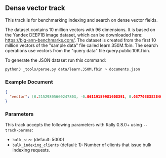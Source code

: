 ## Dense vector track

This track is for benchmarking indexing and search on dense vector fields.

The dataset contains 10 million vectors with 96 dimensions. It is based on the
Yandex DEEP1B image dataset, which can be downloaded here:
https://big-ann-benchmarks.com/. The dataset is created from the first 10
million vectors of the "sample data" file called learn.350M.fbin. The search
operations use vectors from the "query data" file query.public.10K.fbin.

To generate the JSON dataset run this command:

```bash
python3 _tools/parse.py data/learn.350M.fbin > documents.json
````

### Example Document

```json
{
  "vector": [0.21529805660247803, -0.06119159981608391, 0.08770883828401566, 0.08731604367494583, -0.03312725946307182, -0.06861377507448196, 0.011172166094183922, 0.08099681884050369, 0.06873716413974762, -0.10662394016981125, -0.06803347170352936, -0.22509372234344482, 0.04775683954358101, -0.11963146924972534, -0.13713325560092926, 0.040520284324884415, 0.03633395954966545, -0.06001321226358414, 0.05640476569533348, -0.1323852241039276, 0.09493865817785263, 0.08581436425447464, 0.11651603877544403, -0.007319801487028599, 0.07001037895679474, -0.20735269784927368, 0.09725717455148697, -0.09026120603084564, 0.027974626049399376, 0.07966648787260056, -0.00902935303747654, -0.25620758533477783, -0.03905373811721802, 0.1739693433046341, -0.0062398542650043964, 0.1722472906112671, -0.005885206162929535, -0.15015317499637604, -0.13207486271858215, -0.05693387985229492, 0.1926010102033615, -0.03730269894003868, 0.06276655197143555, 0.06388836354017258, -0.07929308712482452, -0.04800641909241676, -0.04506685957312584, -0.025829171761870384, 0.11739484965801239, 0.04018357768654823, 0.03557595983147621, -0.14328059554100037, -0.009096059016883373, 0.01991777867078781, 0.19544541835784912, 0.16432076692581177, -0.17786552011966705, -0.011906086467206478, -0.022930240258574486, 0.0394594669342041, -0.1750987023115158, -0.07123833894729614, 0.03142083063721657, -0.03363385424017906, 0.042252954095602036, -0.12258686870336533, 0.0053991954773664474, -0.0580497682094574, -0.13083989918231964, 0.01648520492017269, -0.15029865503311157, 0.04681768640875816, -0.22521495819091797, -0.028500616550445557, 0.09996795654296875, 0.04748646169900894, -0.12404435873031616, 0.11154870688915253, -0.018465351313352585, -0.009930790401995182, -0.04939839243888855, -0.1522141546010971, 0.21582986414432526, -0.05126684159040451, -0.020097043365240097, -0.05058222636580467, 0.0635807067155838, 0.01816011220216751, 0.0961170494556427, 0.06972803920507431, 0.13445426523685455, -0.015163707546889782, -0.0299700740724802, 0.03558037802577019, 0.10351981967687607, -0.025422528386116028]
}
```

### Parameters

This track accepts the following parameters with Rally 0.8.0+ using `--track-params`:

* `bulk_size` (default: 5000)
* `bulk_indexing_clients` (default: 1): Number of clients that issue bulk indexing requests.

